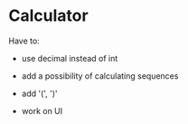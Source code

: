 # Calculator

Have to:

* use decimal instead of int 

* add a possibility of calculating sequences

* add '(', ')'

* work on UI
